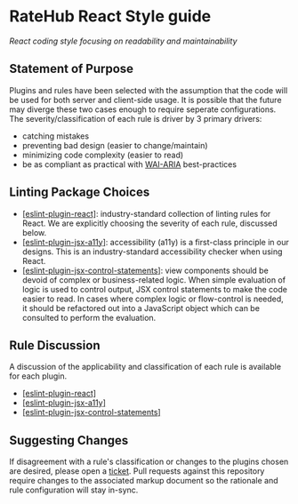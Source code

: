 # RateHub React Style guide
*React coding style focusing on readability and maintainability*

## Statement of Purpose
Plugins and rules have been selected with the assumption that the code will be used for both server and client-side usage.  It is possible that the future may diverge these two cases enough to require seperate configurations.  The severity/classification of each rule is driver by 3 primary drivers:
* catching mistakes
* preventing bad design (easier to change/maintain)
* minimizing code complexity (easier to read)
* be as compliant as practical with [WAI-ARIA](https://www.w3.org/TR/wai-aria-practices/) best-practices

## Linting Package Choices
* [[eslint-plugin-react]](https://www.npmjs.com/package/eslint-plugin-react): industry-standard collection of linting rules for React.  We are explicitly choosing the severity of each rule, discussed below.
* [[eslint-plugin-jsx-a11y]](https://www.npmjs.com/package/eslint-plugin-jsx-a11y): accessibility (a11y) is a first-class principle in our designs.  This is an industry-standard accessibility checker when using React.
* [[eslint-plugin-jsx-control-statements]](https://www.npmjs.com/package/eslint-plugin-jsx-control-statements): view components should be devoid of complex or business-related logic.  When simple evaluation of logic is used to control output, JSX control statements to make the code easier to read.  In cases where complex logic or flow-control is needed, it should be refactored out into a JavaScript object which can be consulted to perform the evaluation.

## Rule Discussion
A discussion of the applicability and classification of each rule is available for each plugin.
* [[eslint-plugin-react]](https://github.com/ratehub/code-style/tree/main/react/rules/react.md)
* [[eslint-plugin-jsx-a11y]](https://github.com/ratehub/code-style/tree/main/react/rules/jsx-control-statements.md)
* [[eslint-plugin-jsx-control-statements]](https://github.com/ratehub/code-style/tree/main/react/rules/jsx-a11y.md)

## Suggesting Changes
If disagreement with a rule's classification or changes to the plugins chosen are desired, please open a [ticket](https://github.com/ratehub/code-style/issues).  Pull requests against this repository require changes to the associated markup document so the rationale and rule configuration will stay in-sync.

